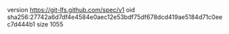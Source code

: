 version https://git-lfs.github.com/spec/v1
oid sha256:27742a6d7df4e4584e0aec12e53bdf75df678dcd419ae5184d71c0eec7d444b1
size 1055
